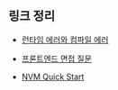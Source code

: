 ## 링크 정리

- [런타임 에러와 컴파일 에러](https://blog.naver.com/jhonbeetbox/222417186823)

- [프론트엔드 면접 질문](https://velog.io/@junh0328/%ED%94%84%EB%A1%A0%ED%8A%B8-%EC%97%94%EB%93%9C-%EB%A9%B4%EC%A0%91-%EC%A4%80%EB%B9%84-%ED%95%98%EC%8B%A4%EB%B6%84)

- [NVM Quick Start](https://gist.github.com/falsy/8aa42ae311a9adb50e2ca7d8702c9af1)